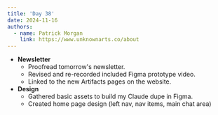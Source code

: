 ```yaml
---
title: 'Day 38'
date: 2024-11-16
authors:
  - name: Patrick Morgan
    link: https://www.unknownarts.co/about
---
```


- **Newsletter**
  - Proofread tomorrow's newsletter.
  - Revised and re-recorded included Figma prototype video.
  - Linked to the new Artifacts pages on the website.
- **Design**
  - Gathered basic assets to build my Claude dupe in Figma.
  - Created home page design (left nav, nav items, main chat area)
